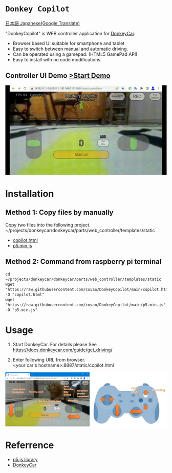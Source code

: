 # <code>Donkey Copilot</code>

[日本語 Japanese(Google Translate)](https://github-com.translate.goog/covao/DonkeyCopilot/blob/main/README.md?_x_tr_sl=en&_x_tr_tl=ja&_x_tr_hl=ja&_x_tr_pto=wapp)  

"DonkeyCopilot" is WEB controller application for [DonkeyCar](https://docs.donkeycar.com/). 
- Browser based UI suitable for smartphone and tablet
- Easy to switch between manual and automatic driving.
- Can be operated using a gamepad. (HTML5 GamePad API)
- Easy to install with no code modifications.  

## Controller UI Demo [>Start Demo](https://covao.github.io/DonkeyCopilot/copilot.html?demo)  

![Donkey Copilot](img/DonkeyCopilot_demo.gif)

# Installation
## Method 1: Copy files by manually
Copy two files into the following project.  
~/projects/donkeycar/donkeycar/parts/web_controller/templates/static
- [copilot.html](https://github.com/covao/DonkeyCopilot/blob/main/copilot.html)
- [p5.min.js](https://github.com/covao/DonkeyCopilot/blob/main/p5.min.js)  
  
  

## Method 2: Command from raspberry pi terminal
```
cd ~/projects/donkeycar/donkeycar/parts/web_controller/templates/static
wget "https://raw.githubusercontent.com/covao/DonkeyCopilot/main/copilot.html"  -O "copilot.html"
wget "https://raw.githubusercontent.com/covao/DonkeyCopilot/main/p5.min.js"  -O "p5.min.js"

```


# Usage
1. Start DonkeyCar. 
For details please See https://docs.donkeycar.com/guide/get_driving/

2. Enter following URL from browser.  
<your car's hostname>:8887/static/copilot.html

![DonkeyCopilot](img/DonkeyCopilot.jpg)

# Referrence 
- [p5.js library](https://p5js.org/download/)
- [DonkeyCar](https://docs.donkeycar.com/)
